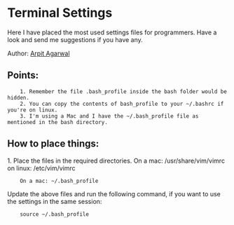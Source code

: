 <h1> Terminal Settings </h1> 

Here I have placed the most used settings files for programmers. 
Have a look and send me suggestions if you have any. 

Author: [Arpit Agarwal](https://github.com/agarwalarpit)

<h2> Points: </h2> 

        1. Remember the file .bash_profile inside the bash folder would be hidden. 
        2. You can copy the contents of bash_profile to your ~/.bashrc if you're on linux. 
        3. I'm using a Mac and I have the ~/.bash_profile file as mentioned in the bash directory. 
        
<h2> How to place things: </h2>
        1. Place the files in the required directories. 
        On a mac: /usr/share/vim/vimrc
        on linux: /etc/vim/vimrc
        
        On a mac: ~/.bash_profile

Update the above files and run the following command, if you want to use the settings in the same session: 
        
        source ~/.bash_profile 
        
